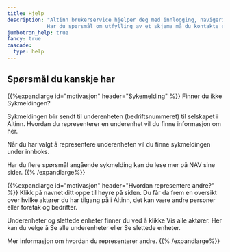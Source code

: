 ```yaml
---
title: Hjelp
description: "Altinn brukerservice hjelper deg med innlogging, navigering, delegering og veien frem til et skjema.
             Har du spørsmål om utfylling av et skjema må du kontakte etaten som eier det."
jumbotron_help: true
fancy: true
cascade:
  type: help
---
```



## Spørsmål du kanskje har


{{%expandlarge id="motivasjon" header="Sykemelding" %}}
Finner du ikke Sykmeldingen? 

Sykmeldingen blir sendt til underenheten (bedriftsnummeret) til selskapet i Altinn. Hvordan du representerer en underenhet vil du finne informasjon om her.

Når du har valgt å representere underenheten vil du finne sykmeldingen under innboks.

Har du flere spørsmål angående sykmelding kan du lese mer på NAV sine sider. 
{{% /expandlarge%}}

{{%expandlarge id="motivasjon" header="Hvordan representere andre?" %}}
Klikk på navnet ditt oppe til høyre på siden. Du får da frem en oversikt over hvilke aktører du har tilgang på i Altinn, det kan være andre personer eller foretak og bedrifter.

Underenheter og slettede enheter finner du ved å klikke Vis alle aktører. Her kan du velge å Se alle underenheter eller Se slettede enheter.

Mer informasjon om hvordan du representerer andre.
{{% /expandlarge%}}